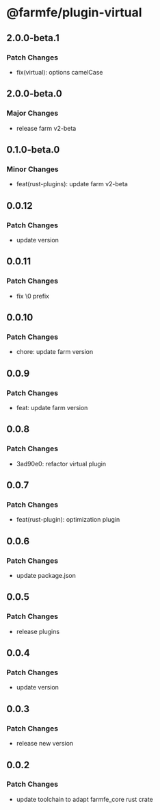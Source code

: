 # @farmfe/plugin-virtual

## 2.0.0-beta.1

### Patch Changes

- fix(virtual): options camelCase

## 2.0.0-beta.0

### Major Changes

- release farm v2-beta

## 0.1.0-beta.0

### Minor Changes

- feat(rust-plugins): update farm v2-beta

## 0.0.12

### Patch Changes

- update version

## 0.0.11

### Patch Changes

- fix \0 prefix

## 0.0.10

### Patch Changes

- chore: update farm version

## 0.0.9

### Patch Changes

- feat: update farm version

## 0.0.8

### Patch Changes

- 3ad90e0: refactor virtual plugin

## 0.0.7

### Patch Changes

- feat(rust-plugin): optimization plugin

## 0.0.6

### Patch Changes

- update package.json

## 0.0.5

### Patch Changes

- release plugins

## 0.0.4

### Patch Changes

- update version

## 0.0.3

### Patch Changes

- release new version

## 0.0.2

### Patch Changes

- update toolchain to adapt farmfe_core rust crate
